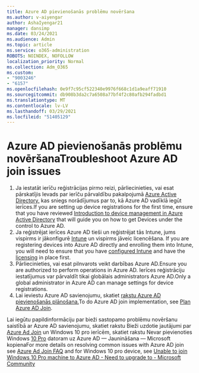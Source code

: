 ```yaml
---
title: Azure AD pievienošanās problēmu novēršana
ms.author: v-aiyengar
author: AshaIyengar21
manager: dansimp
ms.date: 03/24/2021
ms.audience: Admin
ms.topic: article
ms.service: o365-administration
ROBOTS: NOINDEX, NOFOLLOW
localization_priority: Normal
ms.collection: Adm_O365
ms.custom:
- "9003246"
- "6157"
ms.openlocfilehash: 0e9f7c95cf522340e9976f668c1d1a9eaff71910
ms.sourcegitcommit: db908b3da2c7a6508a77bf4f2c80afb294fadbd1
ms.translationtype: MT
ms.contentlocale: lv-LV
ms.lasthandoff: 03/29/2021
ms.locfileid: "51405129"
---
```

# <a name="troubleshoot-azure-ad-join-issues"></a><span data-ttu-id="9b0c4-102">Azure AD pievienošanās problēmu novēršana</span><span class="sxs-lookup"><span data-stu-id="9b0c4-102">Troubleshoot Azure AD join issues</span></span>

1. <span data-ttu-id="9b0c4-103">Ja iestatāt ierīču reģistrācijas pirmo reizi, pārliecinieties, vai esat pārskatījis Ievads par ierīču pārvaldību pakalpojumā [Azure Active Directory,](https://docs.microsoft.com/azure/active-directory/devices/overview) kas sniegs norādījumus par to, kā Azure AD vadīklā iegūt ierīces.</span><span class="sxs-lookup"><span data-stu-id="9b0c4-103">If you are setting up device registrations for the first time, ensure that you have reviewed [Introduction to device management in Azure Active Directory](https://docs.microsoft.com/azure/active-directory/devices/overview) that will guide you on how to get Devices under the control to Azure AD.</span></span> 
1. <span data-ttu-id="9b0c4-104">Ja reģistrējat ierīces Azure AD tieši un reģistrējat tās Intune, jums vispirms ir jākonfigurē [Intune](https://docs.microsoft.com/mem/intune/enrollment/device-enrollment) un vispirms jāveic licencēšana. [](https://docs.microsoft.com/mem/intune/fundamentals/licenses-assign)</span><span class="sxs-lookup"><span data-stu-id="9b0c4-104">If you are registering devices into Azure AD directly and enrolling them into Intune, you will need to ensure that you have [configured Intune](https://docs.microsoft.com/mem/intune/enrollment/device-enrollment) and have the [licensing](https://docs.microsoft.com/mem/intune/fundamentals/licenses-assign) in place first.</span></span>
1. <span data-ttu-id="9b0c4-105">Pārliecinieties, vai esat pilnvarots veikt darbības Azure AD.</span><span class="sxs-lookup"><span data-stu-id="9b0c4-105">Ensure you are authorized to perform operations in Azure AD.</span></span> <span data-ttu-id="9b0c4-106">Ierīces reģistrāciju iestatījumus var pārvaldīt tikai globālais administrators Azure AD.</span><span class="sxs-lookup"><span data-stu-id="9b0c4-106">Only a global administrator in Azure AD can manage settings for device registrations.</span></span>
1. <span data-ttu-id="9b0c4-107">Lai ieviestu Azure AD savienojumu, skatiet [rakstu Azure AD pievienošanās plānošana.](https://docs.microsoft.com/azure/active-directory/devices/azureadjoin-plan)</span><span class="sxs-lookup"><span data-stu-id="9b0c4-107">To do Azure AD join implementation, see [Plan Azure AD Join](https://docs.microsoft.com/azure/active-directory/devices/azureadjoin-plan).</span></span>

<span data-ttu-id="9b0c4-108">Lai iegūtu papildinformāciju par bieži sastopamo problēmu novēršanu saistībā ar Azure AD savienojumu, skatiet rakstu Bieži uzdotie jautājumi par [Azure Ad Join](https://docs.microsoft.com/azure/active-directory/devices/faq#azure-ad-join-faq) un Windows 10 pro ierīcēm, skatiet rakstu Nevar pievienoties Windows [10 Pro](https://answers.microsoft.com/en-us/msoffice/forum/msoffice_install-mso_win10-mso_365hp/unable-to-join-windows-10-pro-machine-to-azure-ad/abb1ca7d-b317-45ec-a628-e1c10eae2900) datoram uz Azure AD — Jaunināšana — Microsoft kopiena</span><span class="sxs-lookup"><span data-stu-id="9b0c4-108">For more details on resolving  common issues with Azure AD join see [Azure Ad Join FAQ](https://docs.microsoft.com/azure/active-directory/devices/faq#azure-ad-join-faq) and for Windows 10 pro device, see [Unable to join Windows 10 Pro machine to Azure AD - Need to upgrade to - Microsoft Community](https://answers.microsoft.com/en-us/msoffice/forum/msoffice_install-mso_win10-mso_365hp/unable-to-join-windows-10-pro-machine-to-azure-ad/abb1ca7d-b317-45ec-a628-e1c10eae2900)</span></span>
